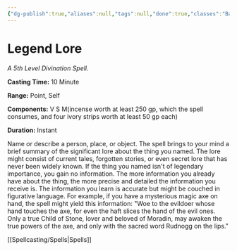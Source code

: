 ```yaml
---
{"dg-publish":true,"aliases":null,"tags":null,"done":true,"classes":"Bard, Cleric, Wizard,","spellLevel":5,"school":"Divination","source":"PHB","permalink":"/spells/legend-lore/","dgHomeLink":false,"dgPassFrontmatter":true}
---
```


# Legend Lore
*A 5th Level Divination Spell.*

**Casting Time:** 10 Minute

**Range:** Point, Self

**Components:** V S M(incense worth at least 250 gp, which the spell consumes, and four ivory strips worth at least 50 gp each)

**Duration:** Instant

Name or describe a person, place, or object. The spell brings to your mind a brief summary of the significant lore about the thing you named. The lore might consist of current tales, forgotten stories, or even secret lore that has never been widely known. If the thing you named isn't of legendary importance, you gain no information. The more information you already have about the thing, the more precise and detailed the information you receive is.
The information you learn is accurate but might be couched in figurative language. For example, if you have a mysterious magic axe on hand, the spell might yield this information: "Woe to the evildoer whose hand touches the axe, for even the haft slices the hand of the evil ones. Only a true Child of Stone, lover and beloved of Moradin, may awaken the true powers of the axe, and only with the sacred word Rudnogg on the lips."

[[Spellcasting/Spells|Spells]]
